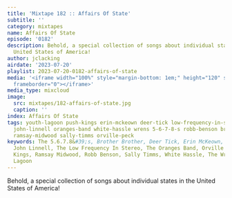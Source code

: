 ```yaml
---
title: 'Mixtape 182 :: Affairs Of State'
subtitle: ''
category: mixtapes
name: Affairs Of State
episode: '0182'
description: Behold, a special collection of songs about individual states in the
  United States of America!
author: jclacking
airdate: '2023-07-20'
playlist: 2023-07-20-0182-affairs-of-state
media: '<iframe width="100%" style="margin-bottom: 1em;" height="120" src="https://www.mixcloud.com/widget/iframe/?feed=%2Fthe-lacking-org%2Fyvo7uo-182-affairs-of-state%2F&hide_artwork=1&hide_cover=1&light=1"
  frameborder="0"></iframe>'
media_type: mixcloud
image:
  src: mixtapes/182-affairs-of-state.jpg
  caption: ''
index: Affairs Of State
tags: youth-lagoon push-kings erin-mckeown deer-tick low-frequency-in-stereo gangstagrass
  john-linnell oranges-band white-hassle wrens 5-6-7-8-s robb-benson brother-brother
  ramsay-midwood sally-timms orville-peck
keywords: The 5.6.7.8&#39;s, Brother Brother, Deer Tick, Erin McKeown, Gangstagrass,
  John Linnell, The Low Frequency In Stereo, The Oranges Band, Orville Peck, Push
  Kings, Ramsay Midwood, Robb Benson, Sally Timms, White Hassle, The Wrens, Youth
  Lagoon
---
```

Behold, a special collection of songs about individual states in the United States of America!
